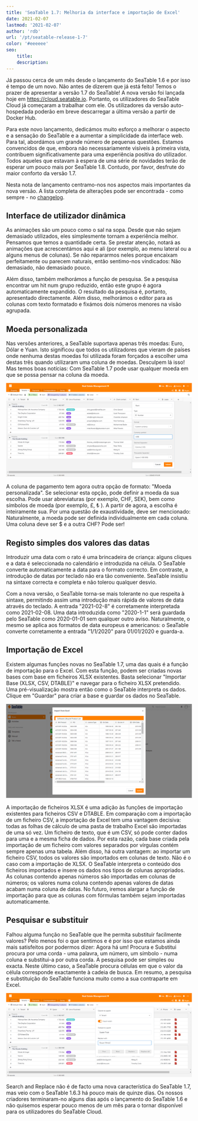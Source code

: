 ```yaml
---
title: 'SeaTable 1.7: Melhoria da interface e importação de Excel'
date: 2021-02-07
lastmod: '2021-02-07'
author: 'rdb'
url: '/pt/seatable-release-1-7'
color: '#eeeeee'
seo:
    title:
    description:
---
```


Já passou cerca de um mês desde o lançamento do SeaTable 1.6 e por isso é tempo de um novo. Não antes de dizerem que já está feito! Temos o prazer de apresentar a versão 1.7 do SeaTable! A nova versão foi lançada hoje em https://cloud.seatable.io. Portanto, os utilizadores do SeaTable Cloud já começaram a trabalhar com ele. Os utilizadores da versão auto-hospedada poderão em breve descarregar a última versão a partir de Docker Hub.

Para este novo lançamento, dedicámos muito esforço a melhorar o aspecto e a sensação do SeaTable e a aumentar a simplicidade da interface web. Para tal, abordámos um grande número de pequenas questões. Estamos convencidos de que, embora não necessariamente visíveis à primeira vista, contribuem significativamente para uma experiência positiva do utilizador. Todos aqueles que estavam à espera de uma série de novidades terão de esperar um pouco mais por SeaTable 1.8. Contudo, por favor, desfrute do maior conforto da versão 1.7.

Nesta nota de lançamento centramo-nos nos aspectos mais importantes da nova versão. A lista completa de alterações pode ser encontrada - como sempre - no [changelog](https://seatable.io/docs/changelog/version-1-7/?lang=auto).

## Interface de utilizador dinâmica

As animações são um pouco como o sal na sopa. Desde que não sejam demasiado utilizados, eles simplesmente tornam a experiência melhor. Pensamos que temos a quantidade certa. Se prestar atenção, notará as animações que acrescentámos aqui e ali (por exemplo, ao menu lateral ou a alguns menus de colunas). Se não repararmos neles porque encaixam perfeitamente ou parecem naturais, então sentimo-nos vindicados: Não demasiado, não demasiado pouco.

Além disso, também melhorámos a função de pesquisa. Se a pesquisa encontrar um hit num grupo reduzido, então este grupo é agora automaticamente expandido. O resultado da pesquisa é, portanto, apresentado directamente. Além disso, melhorámos o editor para as colunas com texto formatado e fixámos dois números menores na visão agrupada.

## Moeda personalizada

Nas versões anteriores, a SeaTable suportava apenas três moedas: Euro, Dólar e Yuan. Isto significou que todos os utilizadores que vieram de países onde nenhuma destas moedas foi utilizada foram forçados a escolher uma destas três quando utilizaram uma coluna de moedas. Desculpem lá isso! Mas temos boas notícias: Com SeaTable 1.7 pode usar qualquer moeda em que se possa pensar na coluna da moeda.

![Use a denominação que quiser em SeaTable 1.7](Custom_Currency_1590x802.png)

A coluna de pagamento tem agora outra opção de formato: "Moeda personalizada". Se selecionar esta opção, pode definir a moeda da sua escolha. Pode usar abreviaturas (por exemplo, CHF, SEK), bem como símbolos de moeda (por exemplo, £, ₺ ). A partir de agora, a escolha é inteiramente sua. Por uma questão de exaustividade, deve ser mencionado: Naturalmente, a moeda pode ser definida individualmente em cada coluna. Uma coluna deve ser $ e a outra CHF? Pode ser!

## Registo simples dos valores das datas

Introduzir uma data com o rato é uma brincadeira de criança: alguns cliques e a data é seleccionada no calendário e introduzida na célula. O SeaTable converte automaticamente a data para o formato correcto. Em contraste, a introdução de datas por teclado não era tão conveniente. SeaTable insistiu na sintaxe correcta e completa e não tolerou qualquer desvio.

Com a nova versão, o SeaTable torna-se mais tolerante no que respeita à sintaxe, permitindo assim uma introdução mais rápida de valores de data através do teclado. A entrada "2021-02-8" é corretamente interpretada como 2021-02-08. Uma data introduzida como "2020-1-1" será guardada pelo SeaTable como 2020-01-01 sem qualquer outro aviso. Naturalmente, o mesmo se aplica aos formatos de data europeus e americanos: o SeaTable converte corretamente a entrada "1/1/2020" para 01/01/2020 e guarda-a.

## Importação de Excel

Existem algumas funções novas no SeaTable 1.7, uma das quais é a função de importação para o Excel. Com esta função, podem ser criadas novas bases com base em ficheiros XLSX existentes. Basta selecionar "Importar Base (XLSX, CSV, DTABLE)" e navegar para o ficheiro XLSX pretendido. Uma pré-visualização mostra então como o SeaTable interpreta os dados. Clique em "Guardar" para criar a base e guardar os dados no SeaTable.

![Criar novas bases através da importação de uma excelente pasta de trabalho](Excel_Import_1590x802.png)

A importação de ficheiros XLSX é uma adição às funções de importação existentes para ficheiros CSV e DTABLE. Em comparação com a importação de um ficheiro CSV, a importação de Excel tem uma vantagem decisiva: todas as folhas de cálculo de uma pasta de trabalho Excel são importadas de uma só vez. Um ficheiro de texto, que é um CSV, só pode conter dados para uma e a mesma ficha de dados. Por esta razão, cada base criada pela importação de um ficheiro com valores separados por vírgulas contém sempre apenas uma tabela. Além disso, há outra vantagem: ao importar um ficheiro CSV, todos os valores são importados em colunas de texto. Não é o caso com a importação de XLSX. O SeaTable interpreta o conteúdo dos ficheiros importados e insere os dados nos tipos de colunas apropriados. As colunas contendo apenas números são importadas em colunas de números; os valores numa coluna contendo apenas valores de datas acabam numa coluna de datas. No futuro, iremos alargar a função de importação para que as colunas com fórmulas também sejam importadas automaticamente.

## Pesquisar e substituir

Falhou alguma função no SeaTable que lhe permita substituir facilmente valores? Pelo menos foi o que sentimos e é por isso que estamos ainda mais satisfeitos por podermos dizer: Agora há um! Procura e Substitui procura por uma corda - uma palavra, um número, um símbolo - numa coluna e substitui-a por outra corda. A pesquisa pode ser simples ou exacta. Neste último caso, a SeaTable procura células em que o valor da célula corresponde exactamente à cadeia de busca. Em resumo, a pesquisa e substituição do SeaTable funciona muito como a sua contraparte em Excel.

![Nova funcionalidade em SeaTable 1.6.3: Substituição de lotes](Batch_replacement_1590x717.png)

Search and Replace não é de facto uma nova característica do SeaTable 1.7, mas veio com o SeaTable 1.6.3 há pouco mais de quinze dias. Os nossos criadores terminaram-no alguns dias após o lançamento do SeaTable 1.6 e não quisemos esperar pouco menos de um mês para o tornar disponível para os utilizadores do SeaTable Cloud.
